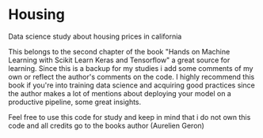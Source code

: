# Housing
Data science study about housing prices in california


This belongs to the second chapter of the book "Hands on Machine Learning with Scikit Learn Keras and Tensorflow" a great source for learning.
Since this is a backup for my studies i add some comments of my own or reflect the author's comments on the code. I highly recommend this book
if you're into training data science and acquiring good practices since the author makes a lot of mentions about deploying your model on a
productive pipeline, some great insights.

Feel free to use this code for study and keep in mind that i do not own this code and all credits go to the books author (Aurelien Geron)
